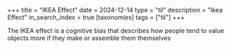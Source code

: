 +++
title = "IKEA Effect"
date = 2024-12-14
type = "til"
description = "Ikea Effect"
in_search_index = true
[taxonomies]
tags = ["til"]
+++

The IKEA effect is a cognitive bias that describes how people tend to value objects more if they make or assemble them themselves
